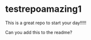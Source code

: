 testrepoamazing1
================

This is a great repo to start your day!!!!!

Can you add this to the readme?
